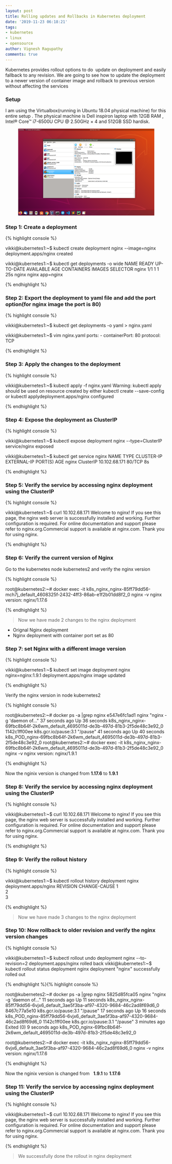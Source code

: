 ```yaml
---
layout: post
title: Rolling updates and Rollbacks in Kubernetes deployment
date: '2019-11-23 06:18:21'
tags:
- kubernetes
- linux
- opensource
author: Vignesh Ragupathy
comments: true
---
```


Kubernetes provides rollout options to do &nbsp;update on deployment and easily fallback to any revision. We are going to see how to update the deployment to a newer version of container image and rollback to previous version without affecting the services

### **Setup**

I am using the Virtualbox(running in Ubuntu 18.04 physical machine) for this entire setup . The physical machine is Dell inspiron laptop with 12GB RAM , Intel® Core™ i7-6500U CPU @ 2.50GHz × 4 and 512GB SSD hardisk.

<!--kg-card-begin: image--><figure class="kg-card kg-image-card"><img src="/content/images/2019/11/Screenshot-from-2019-11-23-11-56-54.png" class="kg-image"></figure><!--kg-card-end: image-->
### Step 1: Create a deployment
{% highlight console %}

vikki@kubernetes1:~$ kubectl create deployment nginx --image=nginx
deployment.apps/nginx created

vikki@kubernetes1:~$ kubectl get deployments -o wide
NAME READY UP-TO-DATE AVAILABLE AGE CONTAINERS IMAGES SELECTOR
nginx 1/1 1 1 25s nginx nginx app=nginx

{% endhighlight %}
### Step 2: Export the deployment to yaml file and add the port option(for nginx image the port is 80)

{% highlight console %}

vikki@kubernetes1:~$ kubectl get deployments -o yaml > nginx.yaml

vikki@kubernetes1:~$ vim nginx.yaml
ports:
        - containerPort: 80
            protocol: TCP

{% endhighlight %}
### Step 3: Apply the changes to the deployment
{% highlight console %}

vikki@kubernetes1:~$ kubectl apply -f nginx.yaml
Warning: kubectl apply should be used on resource created by either kubectl create --save-config or kubectl applydeployment.apps/nginx configured

{% endhighlight %}
### Step 4: Expose the deployment as ClusterIP
{% highlight console %}

vikki@kubernetes1:~$ kubectl expose deployment nginx --type=ClusterIP
service/nginx exposed

vikki@kubernetes1:~$ kubectl get service nginx
NAME TYPE CLUSTER-IP EXTERNAL-IP PORT(S) AGE
nginx ClusterIP 10.102.68.171 80/TCP 8s

{% endhighlight %}
### Step 5: Verify the service by accessing nginx deployment using the ClusterIP
{% highlight console %}

vikki@kubernetes1:~$ curl 10.102.68.171
Welcome to nginx!
If you see this page, the nginx web server is successfully installed and working. Further configuration is required.
For online documentation and support please refer to nginx.org.Commercial support is available at nginx.com.
Thank you for using nginx.

{% endhighlight %}
### Step 6: Verify the current version of Nginx

Go to the kubernetes node kubernetes2 and verify the nginx version

{% highlight console %}

root@kubernetes2:~# docker exec -it k8s_nginx_nginx-85ff79dd56-mch7j_default_4608325f-2432-4ff3-86ab-e1f2b01dd8f2_0 nginx -v
nginx version: nginx/1.17.6

{% endhighlight %}

> Now we have made 2 changes to the nginx deployment

- Orignal Nginx deployment
- Nginx deployment with container port set as 80

### Step 7: set Nginx with a different image version
{% highlight console %}

vikki@kubernetes1:~$ kubectl set image deployment nginx nginx=nginx:1.9.1
deployment.apps/nginx image updated

{% endhighlight %}

Verify the nginx version in node kubernetes2

{% highlight console %}

root@kubernetes2:~# docker ps -a |grep nginx
e547e6fc1ad1 nginx "nginx -g 'daemon of…" 37 seconds ago Up 36 seconds k8s_nginx_nginx-69fbc8b64f-2k6wm_default_4695011d-de3b-497d-81b3-2f5de48c3e92_0
1142c1ff00ee k8s.gcr.io/pause:3.1 "/pause" 41 seconds ago Up 40 seconds k8s_POD_nginx-69fbc8b64f-2k6wm_default_4695011d-de3b-497d-81b3-2f5de48c3e92_0
root@kubernetes2:~# docker exec -it k8s_nginx_nginx-69fbc8b64f-2k6wm_default_4695011d-de3b-497d-81b3-2f5de48c3e92_0 nginx -v
nginx version: nginx/1.9.1

{% endhighlight %}

Now the nginix version is changed from **1.17.6** to **1.9.1**

### Step 8: Verify the service by accessing nginx deployment using the ClusterIP
{% highlight console %}

vikki@kubernetes1:~$ curl 10.102.68.171
Welcome to nginx!
If you see this page, the nginx web server is successfully installed and working. Further configuration is required.
For online documentation and support please refer to nginx.org.Commercial support is available at nginx.com.
Thank you for using nginx.

{% endhighlight %}
### Step 9: Verify the rollout history
{% highlight console %}

vikki@kubernetes1:~$ kubectl rollout history deployment nginx 
deployment.apps/nginx
REVISION CHANGE-CAUSE
1         
2         
3

{% endhighlight %}

> Now we have made 3 changes to the nginx deployment

### Step 10: Now rollback to older revision and verify the nginx version changes
{% highlight console %}

vikki@kubernetes1:~$ kubectl rollout undo deployment nginx --to-revision=2
deployment.apps/nginx rolled back
vikki@kubernetes1:~$ kubectl rollout status deployment nginx
deployment "nginx" successfully rolled out

{% endhighlight %}{% highlight console %}

root@kubernetes2:~# docker ps -a |grep nginx
5825d85fca05 nginx "nginx -g 'daemon of…" 11 seconds ago Up 11 seconds k8s_nginx_nginx-85ff79dd56-6vjx6_default_3ae5f3ba-af97-4320-9684-46c2ad8f69d6_0
8467c77a5e10 k8s.gcr.io/pause:3.1 "/pause" 17 seconds ago Up 16 seconds k8s_POD_nginx-85ff79dd56-6vjx6_default_3ae5f3ba-af97-4320-9684-46c2ad8f69d6_0
1142c1ff00ee k8s.gcr.io/pause:3.1 "/pause" 3 minutes ago Exited (0) 9 seconds ago k8s_POD_nginx-69fbc8b64f-2k6wm_default_4695011d-de3b-497d-81b3-2f5de48c3e92_0

root@kubernetes2:~# docker exec -it k8s_nginx_nginx-85ff79dd56-6vjx6_default_3ae5f3ba-af97-4320-9684-46c2ad8f69d6_0 nginx -v
nginx version: nginx/1.17.6

{% endhighlight %}

Now the nginix version is changed from &nbsp; **1.9.1** to **1.17.6**

### Step 11: Verify the service by accessing nginx deployment using the ClusterIP
{% highlight console %}

vikki@kubernetes1:~$ curl 10.102.68.171
Welcome to nginx!
If you see this page, the nginx web server is successfully installed and working. Further configuration is required.
For online documentation and support please refer to nginx.org.Commercial support is available at nginx.com.
Thank you for using nginx.

{% endhighlight %}

> We successfully done the rollout in nginx deployment

